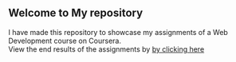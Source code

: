 ## Welcome to My repository
I have made this repository to showcase my assignments of a Web Development course on Coursera.  
View the end results of the assignments by [by clicking here](https://a-abhinav.github.io/myfirstsite/) 
